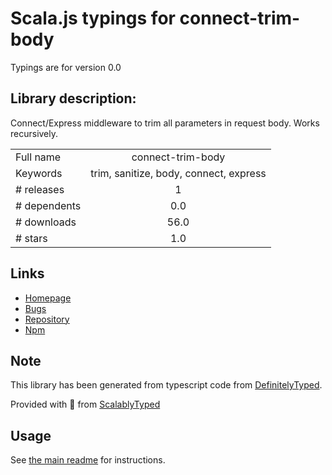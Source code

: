 
# Scala.js typings for connect-trim-body

Typings are for version 0.0

## Library description:
Connect/Express middleware to trim all parameters in request body. Works recursively.

|                    |                 |
| ------------------ | :-------------: |
| Full name          | connect-trim-body |
| Keywords           | trim, sanitize, body, connect, express |
| # releases         | 1 |
| # dependents       | 0.0 |
| # downloads        | 56.0 |
| # stars            | 1.0 |

## Links
- [Homepage](https://github.com/samora/connect-trim-body)
- [Bugs](https://github.com/samora/connect-trim-body/issues)
- [Repository](https://github.com/samora/connect-trim-body)
- [Npm](https://www.npmjs.com/package/connect-trim-body)
    


## Note
This library has been generated from typescript code from [DefinitelyTyped](https://definitelytyped.org).

Provided with :purple_heart: from [ScalablyTyped](https://github.com/oyvindberg/ScalablyTyped)

## Usage
See [the main readme](../../readme.md) for instructions.


